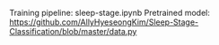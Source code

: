 Training pipeline: sleep-stage.ipynb
Pretrained model: https://github.com/AllyHyeseongKim/Sleep-Stage-Classification/blob/master/data.py
